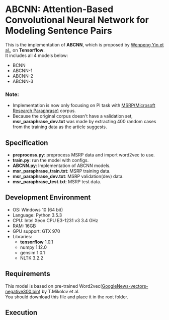 
# ABCNN: Attention-Based Convolutional Neural Network for Modeling Sentence Pairs

This is the implementation of **ABCNN**, which is proposed by [Wenpeng Yin et al.](https://arxiv.org/pdf/1512.05193.pdf), on **Tensorflow**.  
It includes all 4 models below:
- BCNN
- ABCNN-1
- ABCNN-2
- ABCNN-3

### Note:
- Implementation is now only focusing on PI task with [MSRP(Microsoft Research Paraphrase)](https://www.microsoft.com/en-us/download/details.aspx?id=52398) corpus.  
- Because the original corpus doesn't have a validation set, **msr_paraphrase_dev.txt** was made by extracting 400 random cases from the training data as the article suggests.

## Specification
- **preprocess.py**: preprocess MSRP data and import word2vec to use.
- **train.py**: run the model with configs.
- **ABCNN.py**: Implementation of ABCNN models.
- **msr_paraphrase_train.txt**: MSRP training data.
- **msr_paraphrase_dev.txt**: MSRP validation(dev) data.
- **msr_paraphrase_test.txt**: MSRP test data.

## Development Environment
- OS: Windows 10 (64 bit)
- Language: Python 3.5.3
- CPU: Intel Xeon CPU E3-1231 v3 3.4 GHz
- RAM: 16GB
- GPU support: GTX 970
- Libraries:
    - **tensorflow** 1.0.1
    - numpy 1.12.0
    - gensim 1.0.1
    - NLTK 3.2.2

## Requirements

This model is based on pre-trained Word2vec([GoogleNews-vectors-negative300.bin](https://drive.google.com/uc?id=0B7XkCwpI5KDYNlNUTTlSS21pQmM&export=download)) by T.Mikolov et al.  
You should download this file and place it in the root folder.


## Execution


